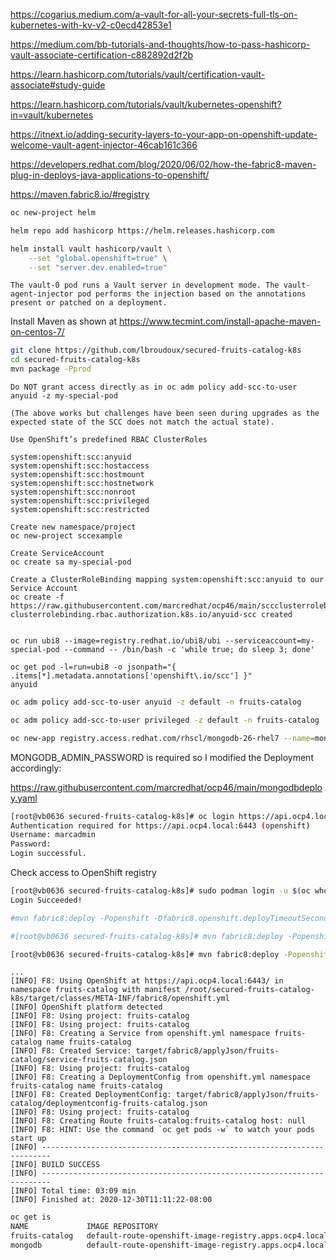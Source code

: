 

https://cogarius.medium.com/a-vault-for-all-your-secrets-full-tls-on-kubernetes-with-kv-v2-c0ecd42853e1

https://medium.com/bb-tutorials-and-thoughts/how-to-pass-hashicorp-vault-associate-certification-c882892d2f2b


https://learn.hashicorp.com/tutorials/vault/certification-vault-associate#study-guide


https://learn.hashicorp.com/tutorials/vault/kubernetes-openshift?in=vault/kubernetes

https://itnext.io/adding-security-layers-to-your-app-on-openshift-update-welcome-vault-agent-injector-46cab161c366

https://developers.redhat.com/blog/2020/06/02/how-the-fabric8-maven-plug-in-deploys-java-applications-to-openshift/

https://maven.fabric8.io/#registry


```bash
oc new-project helm

helm repo add hashicorp https://helm.releases.hashicorp.com

helm install vault hashicorp/vault \
    --set "global.openshift=true" \
    --set "server.dev.enabled=true"
```    
    
```text    
The vault-0 pod runs a Vault server in development mode. The vault-agent-injector pod performs the injection based on the annotations present or patched on a deployment.
```

Install Maven as shown at 
https://www.tecmint.com/install-apache-maven-on-centos-7/

```bash
git clone https://github.com/lbroudoux/secured-fruits-catalog-k8s
cd secured-fruits-catalog-k8s
mvn package -Pprod
```

```text
Do NOT grant access directly as in oc adm policy add-scc-to-user anyuid -z my-special-pod

(The above works but challenges have been seen during upgrades as the expected state of the SCC does not match the actual state).

Use OpenShift’s predefined RBAC ClusterRoles

system:openshift:scc:anyuid
system:openshift:scc:hostaccess
system:openshift:scc:hostmount
system:openshift:scc:hostnetwork
system:openshift:scc:nonroot
system:openshift:scc:privileged
system:openshift:scc:restricted

Create new namespace/project
oc new-project sccexample

Create ServiceAccount
oc create sa my-special-pod

Create a ClusterRoleBinding mapping system:openshift:scc:anyuid to our Service Account
oc create -f https://raw.githubusercontent.com/marcredhat/ocp46/main/sccclusterrolebinding.yaml
clusterrolebinding.rbac.authorization.k8s.io/anyuid-scc created


oc run ubi8 --image=registry.redhat.io/ubi8/ubi --serviceaccount=my-special-pod --command -- /bin/bash -c 'while true; do sleep 3; done'

oc get pod -l=run=ubi8 -o jsonpath="{ .items[*].metadata.annotations['openshift\.io/scc'] }"
anyuid
```


```bash
oc adm policy add-scc-to-user anyuid -z default -n fruits-catalog

oc adm policy add-scc-to-user privileged -z default -n fruits-catalog

oc new-app registry.access.redhat.com/rhscl/mongodb-26-rhel7 --name=mongodb -p DATABASE_SERVICE_NAME=mongodb -p MONGODB_ADMIN_PASSWORD=admin -p MONGODB_DATABASE=sampledb -l app=fruits-catalog -n fruits-catalog
```

MONGODB_ADMIN_PASSWORD is required so I modified the Deployment accordingly:

https://raw.githubusercontent.com/marcredhat/ocp46/main/mongodbdeploy.yaml


```bash
[root@vb0636 secured-fruits-catalog-k8s]# oc login https://api.ocp4.local:6443
Authentication required for https://api.ocp4.local:6443 (openshift)
Username: marcadmin
Password:
Login successful.
```


Check access to OpenShift registry

```bash
[root@vb0636 secured-fruits-catalog-k8s]# sudo podman login -u $(oc whoami) -p $(oc whoami -t) default-route-openshift-image-registry.apps.ocp4.local --tls-verify=false
Login Succeeded!
```

```bash
#mvn fabric8:deploy -Popenshift -Dfabric8.openshift.deployTimeoutSeconds=500 -Ddocker.registry="default-route-openshift-image-registry.apps.ocp4.local"

#[root@vb0636 secured-fruits-catalog-k8s]# mvn fabric8:deploy -Popenshift -Dfabric8.openshift.deployTimeoutSeconds=500 -Ddocker.registry="default-route-openshift-image-registry.apps.ocp4.local"

[root@vb0636 secured-fruits-catalog-k8s]# mvn fabric8:deploy -Popenshift

```

```text
...
[INFO] F8: Using OpenShift at https://api.ocp4.local:6443/ in namespace fruits-catalog with manifest /root/secured-fruits-catalog-k8s/target/classes/META-INF/fabric8/openshift.yml
[INFO] OpenShift platform detected
[INFO] F8: Using project: fruits-catalog
[INFO] F8: Using project: fruits-catalog
[INFO] F8: Creating a Service from openshift.yml namespace fruits-catalog name fruits-catalog
[INFO] F8: Created Service: target/fabric8/applyJson/fruits-catalog/service-fruits-catalog.json
[INFO] F8: Using project: fruits-catalog
[INFO] F8: Creating a DeploymentConfig from openshift.yml namespace fruits-catalog name fruits-catalog
[INFO] F8: Created DeploymentConfig: target/fabric8/applyJson/fruits-catalog/deploymentconfig-fruits-catalog.json
[INFO] F8: Using project: fruits-catalog
[INFO] F8: Creating Route fruits-catalog:fruits-catalog host: null
[INFO] F8: HINT: Use the command `oc get pods -w` to watch your pods start up
[INFO] ------------------------------------------------------------------------
[INFO] BUILD SUCCESS
[INFO] ------------------------------------------------------------------------
[INFO] Total time: 03:09 min
[INFO] Finished at: 2020-12-30T11:11:22-08:00
```

```bash
oc get is
NAME             IMAGE REPOSITORY                                                                       TAGS     UPDATED
fruits-catalog   default-route-openshift-image-registry.apps.ocp4.local/fruits-catalog/fruits-catalog   latest   About a minute ago
mongodb          default-route-openshift-image-registry.apps.ocp4.local/fruits-catalog/mongodb          latest   2 hours ago
```

